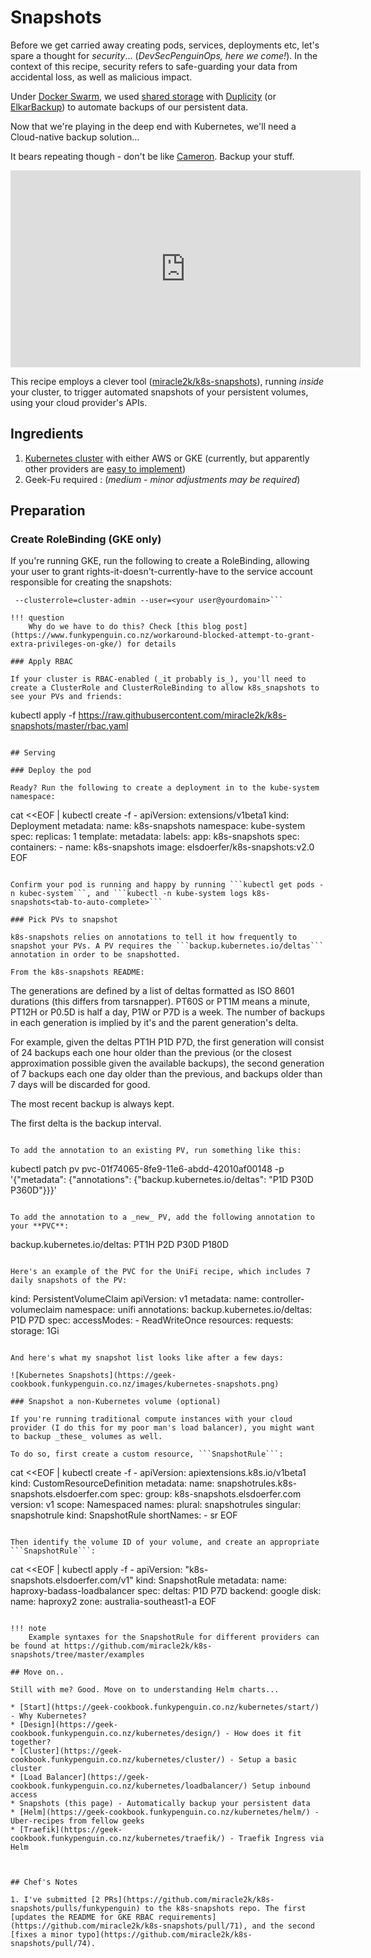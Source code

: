 # Snapshots

Before we get carried away creating pods, services, deployments etc, let's spare a thought for _security_... (_DevSecPenguinOps, here we come!_). In the context of this recipe, security refers to safe-guarding your data from accidental loss, as well as malicious impact.

Under [Docker Swarm](https://geek-cookbook.funkypenguin.co.nz/ha-docker-swarm/design/), we used [shared storage](https://geek-cookbook.funkypenguin.co.nz/ha-docker-swarm/shared-storage-ceph/) with [Duplicity](https://geek-cookbook.funkypenguin.co.nz/recipes/duplicity/) (or [ElkarBackup](recipes/elkarbackup/)) to automate backups of our persistent data.

Now that we're playing in the deep end with Kubernetes, we'll need a Cloud-native backup solution...

It bears repeating though - don't be like [Cameron](http://haltandcatchfire.wikia.com/wiki/Cameron_Howe). Backup your stuff.

<iframe width="560" height="315" src="https://www.youtube.com/embed/1UtFeMoqVHQ" frameborder="0" allow="accelerometer; autoplay; encrypted-media; gyroscope; picture-in-picture" allowfullscreen></iframe>

This recipe employs a clever tool ([miracle2k/k8s-snapshots](https://github.com/miracle2k/k8s-snapshots)), running _inside_ your cluster, to trigger automated snapshots of your persistent volumes, using your cloud provider's APIs.

## Ingredients

1. [Kubernetes cluster](https://geek-cookbook.funkypenguin.co.nz/kubernetes/cluster/) with either AWS or GKE (currently, but apparently other providers are [easy to implement](https://github.com/miracle2k/k8s-snapshots/blob/master/k8s_snapshots/backends/abstract.py))
2. Geek-Fu required :  (_medium - minor adjustments may be required_)

## Preparation

### Create RoleBinding (GKE only)

If you're running GKE, run the following to create a RoleBinding, allowing your user to grant rights-it-doesn't-currently-have to the service account responsible for creating the snapshots:

```kubectl create clusterrolebinding your-user-cluster-admin-binding \
 --clusterrole=cluster-admin --user=<your user@yourdomain>```

!!! question
    Why do we have to do this? Check [this blog post](https://www.funkypenguin.co.nz/workaround-blocked-attempt-to-grant-extra-privileges-on-gke/) for details

### Apply RBAC

If your cluster is RBAC-enabled (_it probably is_), you'll need to create a ClusterRole and ClusterRoleBinding to allow k8s_snapshots to see your PVs and friends:

```
kubectl apply -f https://raw.githubusercontent.com/miracle2k/k8s-snapshots/master/rbac.yaml
```

## Serving

### Deploy the pod

Ready? Run the following to create a deployment in to the kube-system namespace:

```
cat <<EOF | kubectl create -f -
apiVersion: extensions/v1beta1
kind: Deployment
metadata:
  name: k8s-snapshots
  namespace: kube-system
spec:
  replicas: 1
  template:
    metadata:
      labels:
        app: k8s-snapshots
    spec:
      containers:
      - name: k8s-snapshots
        image: elsdoerfer/k8s-snapshots:v2.0
EOF
```

Confirm your pod is running and happy by running ```kubectl get pods -n kubec-system```, and ```kubectl -n kube-system logs k8s-snapshots<tab-to-auto-complete>```

### Pick PVs to snapshot

k8s-snapshots relies on annotations to tell it how frequently to snapshot your PVs. A PV requires the ```backup.kubernetes.io/deltas``` annotation in order to be snapshotted.

From the k8s-snapshots README:

```
The generations are defined by a list of deltas formatted as ISO 8601 durations (this differs from tarsnapper). PT60S or PT1M means a minute, PT12H or P0.5D is half a day, P1W or P7D is a week. The number of backups in each generation is implied by it's and the parent generation's delta.

For example, given the deltas PT1H P1D P7D, the first generation will consist of 24 backups each one hour older than the previous (or the closest approximation possible given the available backups), the second generation of 7 backups each one day older than the previous, and backups older than 7 days will be discarded for good.

The most recent backup is always kept.

The first delta is the backup interval.
```

To add the annotation to an existing PV, run something like this:

```
kubectl patch pv pvc-01f74065-8fe9-11e6-abdd-42010af00148 -p \
  '{"metadata": {"annotations": {"backup.kubernetes.io/deltas": "P1D P30D P360D"}}}'
```

To add the annotation to a _new_ PV, add the following annotation to your **PVC**:

```
backup.kubernetes.io/deltas: PT1H P2D P30D P180D
```

Here's an example of the PVC for the UniFi recipe, which includes 7 daily snapshots of the PV:

```
kind: PersistentVolumeClaim
apiVersion: v1
metadata:
  name: controller-volumeclaim
  namespace: unifi
  annotations:
    backup.kubernetes.io/deltas: P1D P7D
spec:
  accessModes:
    - ReadWriteOnce
  resources:
    requests:
      storage: 1Gi
```

And here's what my snapshot list looks like after a few days:

![Kubernetes Snapshots](https://geek-cookbook.funkypenguin.co.nz/images/kubernetes-snapshots.png)

### Snapshot a non-Kubernetes volume (optional)

If you're running traditional compute instances with your cloud provider (I do this for my poor man's load balancer), you might want to backup _these_ volumes as well.

To do so, first create a custom resource, ```SnapshotRule```:

```
cat <<EOF | kubectl create -f -
apiVersion: apiextensions.k8s.io/v1beta1
kind: CustomResourceDefinition
metadata:
  name: snapshotrules.k8s-snapshots.elsdoerfer.com
spec:
  group: k8s-snapshots.elsdoerfer.com
  version: v1
  scope: Namespaced
  names:
    plural: snapshotrules
    singular: snapshotrule
    kind: SnapshotRule
    shortNames:
    - sr
EOF
```

Then identify the volume ID of your volume, and create an appropriate ```SnapshotRule```:

```
cat <<EOF | kubectl apply -f -
apiVersion: "k8s-snapshots.elsdoerfer.com/v1"
kind: SnapshotRule
metadata:
  name: haproxy-badass-loadbalancer
spec:
  deltas: P1D P7D
  backend: google
  disk:
     name: haproxy2
     zone: australia-southeast1-a
EOF
```

!!! note
    Example syntaxes for the SnapshotRule for different providers can be found at https://github.com/miracle2k/k8s-snapshots/tree/master/examples

## Move on..

Still with me? Good. Move on to understanding Helm charts...

* [Start](https://geek-cookbook.funkypenguin.co.nz/kubernetes/start/) - Why Kubernetes?
* [Design](https://geek-cookbook.funkypenguin.co.nz/kubernetes/design/) - How does it fit together?
* [Cluster](https://geek-cookbook.funkypenguin.co.nz/kubernetes/cluster/) - Setup a basic cluster
* [Load Balancer](https://geek-cookbook.funkypenguin.co.nz/kubernetes/loadbalancer/) Setup inbound access
* Snapshots (this page) - Automatically backup your persistent data
* [Helm](https://geek-cookbook.funkypenguin.co.nz/kubernetes/helm/) - Uber-recipes from fellow geeks
* [Traefik](https://geek-cookbook.funkypenguin.co.nz/kubernetes/traefik/) - Traefik Ingress via Helm



## Chef's Notes

1. I've submitted [2 PRs](https://github.com/miracle2k/k8s-snapshots/pulls/funkypenguin) to the k8s-snapshots repo. The first [updates the README for GKE RBAC requirements](https://github.com/miracle2k/k8s-snapshots/pull/71), and the second [fixes a minor typo](https://github.com/miracle2k/k8s-snapshots/pull/74).